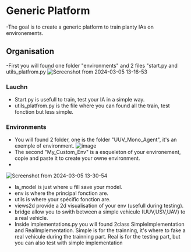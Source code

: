 
# Generic Platform
-The goal is to create a generic platform to train planty IAs on environements.

## Organisation
-First you will found one folder "environments" and 2 files "start.py and utils_platfrom.py
![Screenshot from 2024-03-05 13-16-53](https://github.com/ELTGR/generic_platform/assets/122261448/50d39fbc-71fc-4645-af29-9f51f916a1c8)

### Lauchn
- Start.py is usefull to train, test your IA in a simple way.
- utils_platfrom.py is the file where you can found all the train, test fonction but less simple.
### Environments
- You will found 2 folder, one is the folder "UUV_Mono_Agent", it's an exemple of environment.
![image](https://github.com/ELTGR/generic_platform/assets/122261448/492a543b-f581-4563-b643-62b21f8b270e)
- The second "My_Custom_Env" is a esqueleton of your environement, copie and paste it to create your owne environment.
- 
![Screenshot from 2024-03-05 13-30-54](https://github.com/ELTGR/generic_platform/assets/122261448/3a438b89-a1ef-470f-8e8b-a158e8c8fa72)

- Ia_model  is just where u fill save your model.
- env is where the principal fonction are.
- utils is where your spécific fonction are.
- views2d provide a 2d visualisation of your env (usefull during testing).
- bridge allow you to swith between a simple vehicule (UUV,USV,UAV) to a real vehicle.
- Inside implementations.py you will found 2class SimpleImplementation and RealImplementation. Simple is for the trainning, it's where to fake a real vehicule during the trainning part. Real is for the testing part, but you can also test with simple implementation
